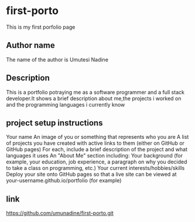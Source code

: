 # first-porto
This is my first porfolio page
## Author name
The name of the author is Umutesi Nadine
## Description
This is a portfolio potraying me as a software programmer and a full stack developer.It shows a brief description about me,the projects i worked on and the programming languages i currently know
## project setup instructions
Your name
An image of you or something that represents who you are
A list of projects you have created with active links to them (either on GitHub or GitHub pages)
For each, include a brief description of the project and what languages it uses
An "About Me" section including:
Your background (for example, your education, job experience, a paragraph on why you decided to take a class on programming, etc.)
Your current interests/hobbies/skills
Deploy your site onto GitHub pages so that a live site can be viewed at your-username.github.io/portfolio (for example)
## link
https://github.com/umunadine/first-porto.git
